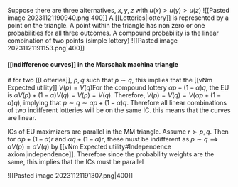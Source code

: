 Suppose there are three alternatives, $x,y,z$ with $u(x)>u(y)>u(z)$
![[Pasted image 20231121190940.png|400]]
A [[Lotteries|lottery]] is represented by a point on the triangle. A point within the triangle has non zero or one probabilities for all three outcomes. A compound probability is the linear combination of two points (simple lottery)
![[Pasted image 20231121191153.png|400]]
#### [[indifference curves]] in the Marschak machina triangle
if for two [[Lotteries]], $p,q$ such that $p\sim q$, this implies that the [[vNm Expected utility]] $V(p)=V(q)$For the compound lottery $\alpha p+(1-\alpha) q$, the EU is $\alpha V(p)+(1-\alpha)V(q)=V(p)=V(q)$. Therefore, $V(p)=V(q)=V(\alpha p+(1-\alpha)q)$, implying that $p\sim q\sim \alpha p+(1-\alpha) q$. Therefore all linear combinations of two indifferent lotteries will be on the same IC. this means that the curves are linear. 

ICs of EU maximizers are parallel in the MM triangle. Assume $r\succ p,q$. Then for $\alpha p +(1-\alpha)r$ and $\alpha q+(1-\alpha)r$, these must be indifferent as $p\sim q\implies \alpha V(p)=\alpha V(q)$ by [[vNm Expected utility#Independence axiom|independence]]. Therefore since the probability weights are the same, this implies that the ICs must be parallel 

![[Pasted image 20231121191307.png|400]]